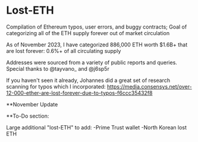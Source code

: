 # Lost-ETH
Compilation of Ethereum typos, user errors, and buggy contracts; Goal of categorizing all of the ETH supply forever out of market circulation 

As of November 2023, I have categorized 886,000 ETH worth $1.6B+ that are lost forever: 0.6%+ of all circulating supply

Addresses were sourced from a variety of public reports and queries. Special thanks to  @tayvano_ and @j6sp5r

If you haven't seen it already, Johannes did a great set of research scanning for typos which I incorporated: https://media.consensys.net/over-12-000-ether-are-lost-forever-due-to-typos-f6ccc35432f8


**November Update

**To-Do section:

Large additional "lost-ETH" to add:
-Prime Trust wallet
-North Korean lost ETH
